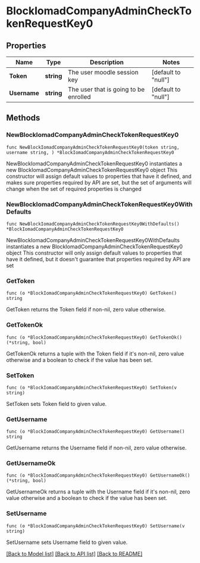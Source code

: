 # BlockIomadCompanyAdminCheckTokenRequestKey0

## Properties

Name | Type | Description | Notes
------------ | ------------- | ------------- | -------------
**Token** | **string** | The user moodle session key | [default to "null"]
**Username** | **string** | The user that is going to be enrolled | [default to "null"]

## Methods

### NewBlockIomadCompanyAdminCheckTokenRequestKey0

`func NewBlockIomadCompanyAdminCheckTokenRequestKey0(token string, username string, ) *BlockIomadCompanyAdminCheckTokenRequestKey0`

NewBlockIomadCompanyAdminCheckTokenRequestKey0 instantiates a new BlockIomadCompanyAdminCheckTokenRequestKey0 object
This constructor will assign default values to properties that have it defined,
and makes sure properties required by API are set, but the set of arguments
will change when the set of required properties is changed

### NewBlockIomadCompanyAdminCheckTokenRequestKey0WithDefaults

`func NewBlockIomadCompanyAdminCheckTokenRequestKey0WithDefaults() *BlockIomadCompanyAdminCheckTokenRequestKey0`

NewBlockIomadCompanyAdminCheckTokenRequestKey0WithDefaults instantiates a new BlockIomadCompanyAdminCheckTokenRequestKey0 object
This constructor will only assign default values to properties that have it defined,
but it doesn't guarantee that properties required by API are set

### GetToken

`func (o *BlockIomadCompanyAdminCheckTokenRequestKey0) GetToken() string`

GetToken returns the Token field if non-nil, zero value otherwise.

### GetTokenOk

`func (o *BlockIomadCompanyAdminCheckTokenRequestKey0) GetTokenOk() (*string, bool)`

GetTokenOk returns a tuple with the Token field if it's non-nil, zero value otherwise
and a boolean to check if the value has been set.

### SetToken

`func (o *BlockIomadCompanyAdminCheckTokenRequestKey0) SetToken(v string)`

SetToken sets Token field to given value.


### GetUsername

`func (o *BlockIomadCompanyAdminCheckTokenRequestKey0) GetUsername() string`

GetUsername returns the Username field if non-nil, zero value otherwise.

### GetUsernameOk

`func (o *BlockIomadCompanyAdminCheckTokenRequestKey0) GetUsernameOk() (*string, bool)`

GetUsernameOk returns a tuple with the Username field if it's non-nil, zero value otherwise
and a boolean to check if the value has been set.

### SetUsername

`func (o *BlockIomadCompanyAdminCheckTokenRequestKey0) SetUsername(v string)`

SetUsername sets Username field to given value.



[[Back to Model list]](../README.md#documentation-for-models) [[Back to API list]](../README.md#documentation-for-api-endpoints) [[Back to README]](../README.md)


